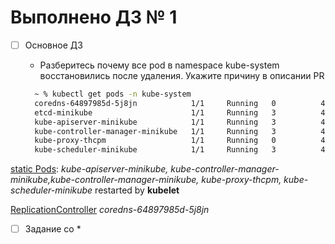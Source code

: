 # Выполнено ДЗ № 1

- [ ] Основное ДЗ
  - Разберитесь почему все pod в namespace kube-system восстановились после удаления. Укажите причину в описании PR
  
  ``` sh
    ~ % kubectl get pods -n kube-system
    coredns-64897985d-5j8jn            1/1     Running   0          40m
    etcd-minikube                      1/1     Running   3          40m
    kube-apiserver-minikube            1/1     Running   3          40m
    kube-controller-manager-minikube   1/1     Running   3          40m
    kube-proxy-thcpm                   1/1     Running   0          40m
    kube-scheduler-minikube            1/1     Running   3          40m
  
  ```

[static Pods](https://kubernetes.io/docs/tasks/configure-pod-container/static-pod/):
*kube-apiserver-minikube, kube-controller-manager-minikube,kube-controller-manager-minikube, kube-proxy-thcpm, kube-scheduler-minikube* restarted by **kubelet**

[ReplicationController](https://kubernetes.io/docs/concepts/workloads/controllers/replicationcontroller/#what-is-a-replicationcontroller)
*coredns-64897985d-5j8jn*

- [ ] Задание со *